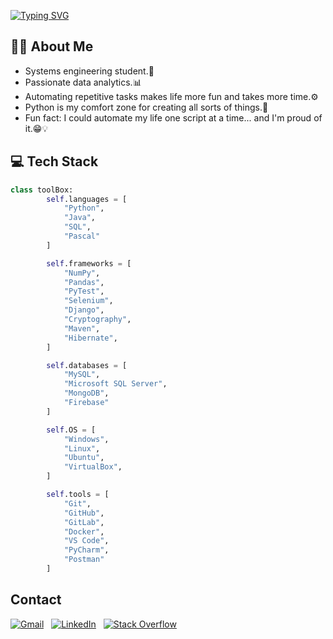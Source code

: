 <a href="https://git.io/typing-svg"><img src="https://readme-typing-svg.herokuapp.com?font=Zen+Dots&size=40&duration=5050&pause=1000&color=139EFF&center=true&vCenter=true&width=1050&lines=Hi!+I'm+Matias+Lopez;Data+Analitycs;Python;Automatization" alt="Typing SVG" /></a>

## 🙋🏻 About Me 
<ul>
  <li>Systems engineering student.🌱</li>
  <li>Passionate data analytics.📊</li>
  <li>Automating repetitive tasks makes life more fun and takes more time.⚙️</li>
  <li>Python is my comfort zone for creating all sorts of things.🐍</li>
  <li>Fun fact: I could automate my life one script at a time... and I'm proud of it.😁💡</li>
</ul>

## 💻 Tech Stack
```python
class toolBox:
        self.languages = [
            "Python", 
            "Java", 
            "SQL", 
            "Pascal"
        ]

        self.frameworks = [
            "NumPy",
            "Pandas",
            "PyTest",
            "Selenium",
            "Django",
            "Cryptography",
            "Maven",
            "Hibernate",
        ]

        self.databases = [
            "MySQL",
            "Microsoft SQL Server",
            "MongoDB",
            "Firebase"
        ]

        self.OS = [
            "Windows",
            "Linux",
            "Ubuntu",
            "VirtualBox", 
        ]

        self.tools = [
            "Git",
            "GitHub",
            "GitLab",
            "Docker", 
            "VS Code",
            "PyCharm",
            "Postman"
        ]
```
## Contact
[![Gmail](https://img.shields.io/badge/Gmail-D14836?style=for-the-badge&logo=gmail&logoColor=white)](mailto:mmlopeznunez@gmail.com)
&nbsp;
[![LinkedIn](https://img.shields.io/badge/LinkedIn-0077B5?style=for-the-badge&logo=linkedin&logoColor=white)](https://www.linkedin.com/in/lopez-matias/)
&nbsp;
[![Stack Overflow](https://img.shields.io/badge/Stack%20Overflow-FE7A16?style=for-the-badge&logo=stack-overflow&logoColor=white)](https://stackoverflow.com/users/lopezmatu22)

